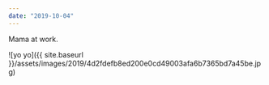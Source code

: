 ```yaml
---
date: "2019-10-04"
---
```


Mama at work.

![yo yo]({{ site.baseurl }}/assets/images/2019/4d2fdefb8ed200e0cd49003afa6b7365bd7a45be.jpg)
